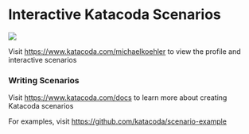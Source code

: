 # Interactive Katacoda Scenarios

[![](http://shields.katacoda.com/katacoda/michaelkoehler/count.svg)](https://www.katacoda.com/michaelkoehler "Get your profile on Katacoda.com")

Visit https://www.katacoda.com/michaelkoehler to view the profile and interactive scenarios

### Writing Scenarios
Visit https://www.katacoda.com/docs to learn more about creating Katacoda scenarios

For examples, visit https://github.com/katacoda/scenario-example
